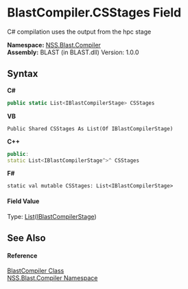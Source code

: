 # BlastCompiler.CSStages Field
 

C# compilation uses the output from the hpc stage

**Namespace:**&nbsp;<a href="26a25caa-f50b-92ad-f15c-dbb9db1493ae">NSS.Blast.Compiler</a><br />**Assembly:**&nbsp;BLAST (in BLAST.dll) Version: 1.0.0

## Syntax

**C#**<br />
``` C#
public static List<IBlastCompilerStage> CSStages
```

**VB**<br />
``` VB
Public Shared CSStages As List(Of IBlastCompilerStage)
```

**C++**<br />
``` C++
public:
static List<IBlastCompilerStage^>^ CSStages
```

**F#**<br />
``` F#
static val mutable CSStages: List<IBlastCompilerStage>
```


#### Field Value
Type: <a href="https://docs.microsoft.com/dotnet/api/system.collections.generic.list-1" target="_blank" rel="noopener noreferrer">List</a>(<a href="0660b95a-19c1-0dbc-78ed-31a70a21bc8b">IBlastCompilerStage</a>)

## See Also


#### Reference
<a href="20a7b82b-c1ca-32fd-17a7-d5eb376d77ee">BlastCompiler Class</a><br /><a href="26a25caa-f50b-92ad-f15c-dbb9db1493ae">NSS.Blast.Compiler Namespace</a><br />
